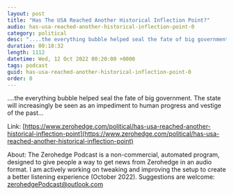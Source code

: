 ```yaml
---
layout: post
title: "Has The USA Reached Another Historical Inflection Point?"
audio: has-usa-reached-another-historical-inflection-point-0
category: political
desc: "....the everything bubble helped seal the fate of big government. The state will increasingly be seen as an impediment to human progress and vestige of the past..."
duration: 00:18:32
length: 1112
datetime: Wed, 12 Oct 2022 00:20:00 +0000
tags: podcast
guid: has-usa-reached-another-historical-inflection-point-0
order: 0
---
```

....the everything bubble helped seal the fate of big government. The state will increasingly be seen as an impediment to human progress and vestige of the past...

Link: [https://www.zerohedge.com/political/has-usa-reached-another-historical-inflection-point](https://www.zerohedge.com/political/has-usa-reached-another-historical-inflection-point)

About: The Zerohedge Podcast is a non-commercial, automated program, designed to give people a way to get news from Zerohedge in an audio format.  I am actively working on tweaking and improving the setup to create a better listening experience (October 2022).  Suggestions are welcome: [zerohedgePodcast@outlook.com](mailto:zerohedgePodcast@outlook.com)